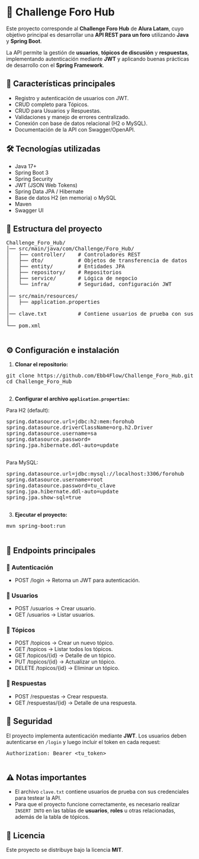 <body>
  <h1>📌 Challenge Foro Hub</h1>

  <p>
    Este proyecto corresponde al <strong>Challenge Foro Hub</strong> de <strong>Alura Latam</strong>, cuyo objetivo principal es desarrollar una <strong>API REST para un foro</strong> utilizando <strong>Java</strong> y <strong>Spring Boot</strong>.
  </p>

  <p>
    La API permite la gestión de <strong>usuarios</strong>, <strong>tópicos de discusión</strong> y <strong>respuestas</strong>, implementando autenticación mediante <strong>JWT</strong> y aplicando buenas prácticas de desarrollo con el <strong>Spring Framework</strong>.
  </p>

  <h2>🚀 Características principales</h2>
  <ul>
    <li>Registro y autenticación de usuarios con JWT.</li>
    <li>CRUD completo para Tópicos.</li>
    <li>CRUD para Usuarios y Respuestas.</li>
    <li>Validaciones y manejo de errores centralizado.</li>
    <li>Conexión con base de datos relacional (H2 o MySQL).</li>
    <li>Documentación de la API con Swagger/OpenAPI.</li>
  </ul>

  <h2>🛠️ Tecnologías utilizadas</h2>
  <ul>
    <li>Java 17+</li>
    <li>Spring Boot 3</li>
    <li>Spring Security</li>
    <li>JWT (JSON Web Tokens)</li>
    <li>Spring Data JPA / Hibernate</li>
    <li>Base de datos H2 (en memoria) o MySQL</li>
    <li>Maven</li>
    <li>Swagger UI</li>
  </ul>

  <h2>📂 Estructura del proyecto</h2>
  <pre>
Challenge_Foro_Hub/
│── src/main/java/com/Challenge/Foro_Hub/
│   ├── controller/    # Controladores REST
│   ├── dto/           # Objetos de transferencia de datos
│   ├── entity/        # Entidades JPA
│   ├── repository/    # Repositorios
│   ├── service/       # Lógica de negocio
│   └── infra/         # Seguridad, configuración JWT
│
│── src/main/resources/
│   ├── application.properties
│
│── clave.txt          # Contiene usuarios de prueba con sus credenciales
│
└── pom.xml
  </pre>

  <h2>⚙️ Configuración e instalación</h2>
  <ol>
    <li><strong>Clonar el repositorio:</strong></li>
  </ol>
  <pre>
git clone https://github.com/Ebb4Flow/Challenge_Foro_Hub.git
cd Challenge_Foro_Hub
  </pre>

  <ol start="2">
    <li><strong>Configurar el archivo <code>application.properties</code>:</strong></li>
  </ol>
  <p>Para H2 (default):</p>
  <pre>
spring.datasource.url=jdbc:h2:mem:forohub
spring.datasource.driverClassName=org.h2.Driver
spring.datasource.username=sa
spring.datasource.password=
spring.jpa.hibernate.ddl-auto=update
  </pre>

  <p>Para MySQL:</p>
  <pre>
spring.datasource.url=jdbc:mysql://localhost:3306/forohub
spring.datasource.username=root
spring.datasource.password=tu_clave
spring.jpa.hibernate.ddl-auto=update
spring.jpa.show-sql=true
  </pre>

  <ol start="3">
    <li><strong>Ejecutar el proyecto:</strong></li>
  </ol>
  <pre>
mvn spring-boot:run
  </pre>

  <h2>📖 Endpoints principales</h2>
  <h3>🔑 Autenticación</h3>
  <ul>
    <li>POST /login → Retorna un JWT para autenticación.</li>
  </ul>

  <h3>👤 Usuarios</h3>
  <ul>
    <li>POST /usuarios → Crear usuario.</li>
    <li>GET /usuarios → Listar usuarios.</li>
  </ul>

  <h3>📝 Tópicos</h3>
  <ul>
    <li>POST /topicos → Crear un nuevo tópico.</li>
    <li>GET /topicos → Listar todos los tópicos.</li>
    <li>GET /topicos/{id} → Detalle de un tópico.</li>
    <li>PUT /topicos/{id} → Actualizar un tópico.</li>
    <li>DELETE /topicos/{id} → Eliminar un tópico.</li>
  </ul>

  <h3>💬 Respuestas</h3>
  <ul>
    <li>POST /respuestas → Crear respuesta.</li>
    <li>GET /respuestas/{id} → Detalle de una respuesta.</li>
  </ul>

  <h2>🔐 Seguridad</h2>
  <p>
    El proyecto implementa autenticación mediante <strong>JWT</strong>. Los usuarios deben autenticarse en <code>/login</code> y luego incluir el token en cada request:
  </p>
  <pre>
Authorization: Bearer &lt;tu_token&gt;
  </pre>

  <h2>⚠️ Notas importantes</h2>
  <ul>
    <li>El archivo <code>clave.txt</code> contiene usuarios de prueba con sus credenciales para testear la API.</li>
    <li>Para que el proyecto funcione correctamente, es necesario realizar <code>INSERT INTO</code> en las tablas de <strong>usuarios</strong>, <strong>roles</strong> u otras relacionadas, además de la tabla de tópicos.</li>
  </ul>

  <h2>📜 Licencia</h2>
  <p>
    Este proyecto se distribuye bajo la licencia <strong>MIT</strong>.
  </p>
</body>
